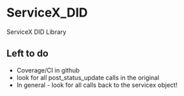 # ServiceX_DID

 ServiceX DID Library

## Left to do

- Coverage/CI in github
- look for all post_status_update calls in the original
- In general - look for all calls back to the servicex object!
